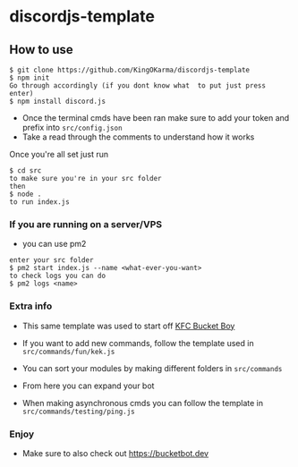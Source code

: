 # discordjs-template

## How to use

```
$ git clone https://github.com/KingOKarma/discordjs-template
$ npm init
Go through accordingly (if you dont know what  to put just press enter)
$ npm install discord.js
```
- Once the terminal cmds have been ran make sure to add your token and prefix into `src/config.json`
- Take a read through the comments to understand how it works

Once you're all set just run
```
$ cd src
to make sure you're in your src folder
then
$ node .
to run index.js
```

### If you are running on a server/VPS
- you can use pm2
```
enter your src folder
$ pm2 start index.js --name <what-ever-you-want>
to check logs you can do 
$ pm2 logs <name>
```

### Extra info
- This same template was used to start off [KFC Bucket Boy](https://github.com/KingOKarma/KFCBoy)

- If you want to add new commands, follow the template used in `src/commands/fun/kek.js`

- You can sort your modules by making different folders in `src/commands`

- From here you can expand your bot

- When making asynchronous cmds you can follow the template in `src/commands/testing/ping.js`


### Enjoy
- Make sure to also check out https://bucketbot.dev



